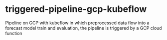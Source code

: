 # triggered-pipeline-gcp-kubeflow
Pipeline on GCP with kubeflow in which preprocessed data flow into a forecast model train and evaluation, the pipeline is triggered by a GCP cloud function

